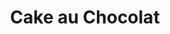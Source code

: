 ---
layout: recette
categories: [recettes]
hidden: true
lang: fr
sitemap: true
title: Cake au Chocolat
type: sucre
utensils:
  - casserole
  - batteur-elec
  - tamis
  - spatule-silicone
  - saladier
  - moule-cake
recettes:
  Chocolat I: 
    ingredients:
      - nom: chocolat noir 70%
        qte: 200
        unite: gr
      - nom: beurre
        qte: 80
        unite: gr
      - nom: oeufs 
        qte: 4
        variable: true
      - nom: sucre glace
        qte: 100
        unite: gr
      - nom: farine blanche
        qte: 60
        unite: gr
      - nom: levure chimique
        qte: 5
        unite: gr
      - nom: cacao en poudre non sucré
        qte: 10
        unite: gr
    etapes:
      - label: Préparation
        details:
        - Faire fondre le chocolat avec le beurre
        - Blanchir les oeufs et le sucre au batteur électrique à vitesse maximale
        - Tamiser la farine, le chocolat en poudre et la levure sur la préparation
        - Incorporer à l'aide d'une spatule silicone
        - Incorporer le mélange beurre-chocolat
        - Beurrer et fariner un moule
        - Verser la préparation dans le moule
      - label: Cuisson
        emoji: 🔥
        details:
        - Réserver la préparation au frais le temps que le four chauffe
        - Cuire entre 25 et 35 minutes à 180°C en chaleur tournante
        - Vérifier que le gâteau est cuit avec la pointe d'un couteau
  Chocolat II: 
    ingredients:
      - nom: chocolat noir 70%
        qte: 40
        unite: gr
      - nom: beurre
        qte: 75
        unite: gr
      - nom: oeufs 
        qte: 4
        variable: true
      - nom: miel
        qte: 60 
        unite: gr
      - nom: sucre
        qte: 100
        unite: gr
      - nom: poudre d'amandes
        qte: 60
        unite: gr
      - nom: farine blanche
        qte: 90
        unite: gr
      - nom: levure chimique
        qte: 6
        unite: gr
      - nom: cacao en poudre non sucré
        qte: 20
        unite: gr
      - nom: crème fleurette
        qte: 100
        unite: gr
      - nom: rhum brun
        qte: 15
        unite: gr
    etapes:
      - label: Préparation
        details:
        - Faire fondre le chocolat avec le beurre
        - Mélanger les oeufs, le miel et le sucre au fouet
        - Tamiser la farine, la poudre d'amandes, le chocolat en poudre et la levure sur la préparation
        - Incorporer à l'aide d'une spatule silicone
        - Incorporer la crème entière et le rhum
        - Incorporer le mélange beurre-chocolat
        - Beurrer et fariner un moule
        - Verser la préparation dans le moule
      - label: Cuisson
        emoji: 🔥
        details:
        - Réserver au frais au moins une heure avant cuisson
        - Cuire 45 minutes à 160°C en chaleur tournante
        - Vérifier que le gâteau est cuit avec la pointe d'un couteau
  Marbré:
    utensils: 
      - grille
    ingredients:
    - nom: oeufs 
      qte: 2
      variable: true
    - nom: sucre
      qte: 200
      unite: gr
    - nom: beurre
      qte: 125
      unite: gr
    - nom: crème fleurette
      qte:  175
      unite: gr
    - nom: farine
      qte: 175
      unite: gr
    - nom: levure chimique
      qte: 6
      unite: gr
    - nom: cacao en poudre non sucré
      qte: 25
      unite: gr
    - nom: vanille liquide
    - nom: glaçage rocher
      lien: /recettes/glacage#Rocher
    etapes:
      - label: Préparation
        details:
          - Faire fondre le beurre 
          - Blanchir les oeufs et le sucre au batteur électrique à vitesse maximale
          - Incorporer progressivement le beurre fondu à vitesse lente
          - Incorporer progressivement la crème fleurette à vitesse très lente
          - Tamiser la farine et la levure sur la préparation
          - Incorporer à l'aide d'une spatule silicone
          - Déverser la préparation dans deux saladiers distincts
      - label: Partie Chocolat
        details:
          - Incorporer le cacao en poudre non sucré dans un des saladiers
          - Réserver
      - label: Partie Vanille
        details: 
          - Incorporer la vanille liquide dans l'autre saladier
          - Réserver
      - label: Assemblage
        details:         
          - Beurrer et fariner un moule
          - Verser le contenu des deux saladiers dans le moule en alternant vanille/chocolat
      - label: Cuisson
        emoji: 🔥
        details:
          - Cuire une heure à 150°C
          - Démouler à l'envers sur une grille
          - Laisser ressuer sur une grille une heure
      - label: Glaçage Rocher
        details:
          - label: Voir ici
            link: /recettes/glacage#Rocher
          - Napper le gâteau avec le glaçage
          - Laisser le glaçage prendre (environ 2 heures à température ambiante)
---